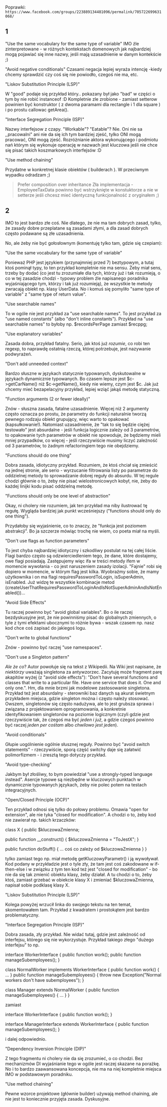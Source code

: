Poprawki:
`https://www.facebook.com/groups/223889134481096/permalink/705722699631068/`

## 1

"Use the same vocabulary for the same type of variable"
IMO źle zinterpretowane - w różnych kontekstach domenowych jak najbardziej mogą pojawiać się inne nazwy, jeśli mają uzasadnienie w danym kontekście ;)

"Avoid negative conditionals"
Czasami negacja lepiej wyraża intencję -kiedy chcemy sprawdzić czy coś się nie powiodło, czegoś nie ma, etc.

"Liskov Substitution Principle (LSP)"

W "good" podaje się przykład który.. pokazany był jako "bad" w części o tym by nie robić instanceof :D Kompletnie zle zrobione - zamiast setterow powinien być konstruktor ( z dwoma paramami dla rectangle i 1 dla square ) i po prostu callowac getArea().

"Interface Segregation Principle (ISP)"

Nazwy interfejsow z czapy. "Workable"? "Eatable"? Nie. Oni nie sa ,,pracowalni" ani nie da się ich tym bardziej zjeść, tylko ONI mogą pracować, ONI mogą zjeść. Rozróżnianie aktora wykonującego i podmiotu nań którym się wykonuje operację w nazwach jest kluczowa jeśli nie chce się pisać takich koszmarkowych interfejsów :D

"Use method chaining"

Przydatne w konkretnej klasie obiektów ( builderach ). W przeciwnym wypadku odradzam ;)

> Prefer composition over inheritance
Zła implementacja - EmployeeTaxData powinno być wstrzyknięte w konstuktorze a nie w setterze jeśli chcesz mieć identyczną funkcjonalność z oryginałem ;)

## 2

IMO to jest bardzo złe coś. Nie dlatego, że nie ma tam dobrych zasad, tylko, że zasady dobre przeplatane są zasadami złymi, a dla zasad dobrych często podawane są złe uzasadnienia. 

No, ale żeby nie być gołosłownym (komentuję tylko tam, gdzie się czepiam): 

"Use the same vocabulary for the same type of variable"

Ponieważ PHP jest językiem (przynajmniej przed 7) beztypowym, a tutaj ktoś pominął typy, to ten przykład kompletnie nie ma sensu. Żeby miał sens, trzeby by dodać (co jest tu zrozumiałe dla tych, którzy już i tak rozumieją, o co w tej zasadzie chodzi - typowy problem źle napisanego poradnika wyjaśniającego tym, którzy i tak już rozumieją), że wszystkie te metody zwracają obiekt np. klasy UserData. No i komuś się pomyliło "same type of variable" z "same type of return value". 

"Use searchable names"

To w ogóle nie jest przykład za "use searchable names". To jest przykład za "use named constants" (albo "don't inline constants"). Przykład na "use searchable names" to byłoby np. $recordsPerPage zamiast $recppg;

"Use explanatory variables"

Zasada dobra, przykład fatalny. Serio, jak ktoś już _rozumie_, co robi ten regexp, to naprawdę ostatnią rzeczą, której potrzebuje, jest nazywanie podwyrażeń. 

"Don't add unneeded context"

Bardzo słuszne w językach statycznie typowanych, dyskutowalne w językach dynamicznie typowanych. Bo czasem lepsze jest $c->getCarName() niż $c->getName(), kiedy nie wiemy, czym jest $c. Jak już chcemy mieć bezapelacyjny przykład, lepiej wziąć jakąś metodę statyczną.

"Function arguments (2 or fewer ideally)"

Znów - słuszna zasada, fatalne uzasadnienie. Więcej niż 2 argumenty często oznacza po prostu, że parametry do funkcji naturalnie tworzą pewnego rodzaju obiekt grupujący, więc warto to opakować (kapsułkowanie!). Natomiast uzasadnienie, że "tak to się będzie ciężej testowało" jest absurdalne - jeśli funkcja logicznie zależy od 3 parametrów, to opakowanie tych parametrów w obiekt nie spowoduje, że będziemy mieli mniej przypadków, co więcej - jeśli rzeczywiście musimy liczyć zależność od 3 parametrów, to żadnym refactoringiem tego nie obejdziemy. 

"Functions should do one thing" 

Dobra zasada, idiotyczny przykład. Rozumiem, że ktoś chciał się zmieścić na jednej stronie, ale serio - wyrzucanie filtrowania listy po parametrze do oddzielnej metody to sprowadzanie dobrej reguły do absurdu. W tej regule chodzi głównie o to, żeby nie pisać wielostronicowych kobył, nie, żeby do każdej linijki kodu pisać oddzielną metodę.

"Functions should only be one level of abstraction"

Okay, ni cholery nie rozumiem, jak ten przykład ma niby ilustrować tę regułę. Wygląda bardziej jak punkt wcześniejszy ("functions should only do one thing"). 

Przydałoby się wyjaśnienie, co to znaczy, że "funkcja jest poziomem abstrakcji". Bo ja szczerze mówiąc trochę nie wiem, co poeta miał na myśli. 

"Don't use flags as function parameters"

To jest chyba najbardziej idiotyczny i szkodliwy postulat na tej całej liście. Flagi bardzo często są odzwierciedleniem tego, że dane, które dostajemy, owe flagi posiadają. Zastępujemy więc ifa w treści metody ifem w momencie wywołania - co jest naruszeniem zasady izolacji. "Fajnie" robi się dopiero w momencie, w którym flag jest kilka. Wyobraźmy sobie, że mamy użytkownika i on ma flagi requiresPasswordToLogin, isSuperAdmin, isEnabled. Już widzę te wszystkie kombinacje metod (createUserThatRequiresPasswordToLoginAndIsNotSuperAdminAndIsNotEnabled())...

"Avoid Side Effects"

Tu raczej powinno być "avoid global variables". Bo o ile raczej bezdyskusyjne jest, że nie powinniśmy pisać do globalnych zmiennych, o tyle z tymi efektami ubocznymi to różnie bywa - wszak czasem np. nasz kod chce coś zapisać do jakiegoś logu. 

"Don't write to global functions"

Znów - powinno być raczej "use namespaces".

"Don't use a Singleton pattern"

_Ale że co_? Autor powołuje się na tekst z Wikipedii. Na Wiki jest napisane, że _niektórzy_ uważają singletona za antywzorzec. Zacytuję może fragment parę akapitów wyżej (z "avoid side effects"): "Don't have several functions and classes that write to a particular file. Have one service that does it. One and only one.". Hm, dla mnie brzmi jak modelowe zastosowanie singletona. Przykład też jest absurdalny - sterowniki baz danych są akurat świetnym przykładem miejsca, gdzie singleton można i często należy stosować. Owszem, singletonów się często nadużywa, ale to jest grubsza sprawa i związana z projektowaniem oprogramowania, a konkretnie identyfikowaniem singletonów na poziomie logicznym (czyli gdzie jest rzeczywiście tak, że czegoś ma być _jeden i już_, a gdzie czegoś powinno być raczej _jeden per cośtam_ albo _chwilowo jest jeden_).

"Avoid conditionals"

Głupie uogólnienie ogólnie słusznej reguły. Powinno być "avoid switch statements" - rzeczywiście, sporą część switchy daje się załatwić polimorfizmem - i zresztą tego dotyczy przykład.

"Avoid type-checking"

Jakbym był złośliwy, to bym powiedział "use a strongly-typed language instead". Asercje typowe są niezbędne w kluczowych punktach w dynamicznie typowanych językach, żeby nie polec potem na testach integracyjnych.

"Open/Closed Principle (OCP)"

Ten przykład odnosi się tylko do połowy problemu. Omawia "open for extension", ale nie tyka "closed for modification". A chodzi o to, żeby kod nie zawierał np. takich krzaczków: 

class X { 
public $kluczowaZmienna;

public function __construct() {
$kluczowaZmienna = "ToJestX";
}

public function doStuff() {
... coś co zależy od $kluczowaZmienna
}
}

tylko zamiast tego np. miał metodę getKluczowyParametr() i ją wywoływał. Kod podany w przykładzie jest o tyle zły, że tam jest coś zakodowane w if-then-else i w związku z tym ten kod też jest "closed for modification" - bo nie da się tak zmienić obiektu klasy, żeby działał. A tu chodzi o to, żeby ktoś, zamiast grzebać w obiekcie klasy X i zmieniać $kluczowaZmienna, napisał sobie podklasę klasy X.

"Liskov Substitution Principle (LSP)"

Kolega powyżej wrzucił linka do swojego tekstu na ten temat, skomentowałem tam. Przykład z kwadratem i prostokątem jest bardzo problematyczny.

"Interface Segregation Principle (ISP)"

Dobra zasada, zły przykład. Nie widać tutaj, gdzie jest zależność od interfejsu, którego się nie wykorzystuje. Przykład takiego złego "dużego interfejsu" to np.

interface WorkerInterface {
public function work();
public function manageSubemployees();
}

class NormalWorker implements WorkerInterface {
public function work() { ... } 
public function manageSubemployees() { throw new Exception("Normal workers don't have subemployees");
}

class Manager extends NormalWorker { 
public function manageSubemployees() { ... }
}

zamiast

interface WorkerInterface {
public function work();
}

interface ManagerInterface extends WorkerInterface {
public function manageSubemployees();
}

i dalej odpowiednio.

"Dependency Inversion Principle (DIP)"

Z tego fragmentu ni cholery nie da się zrozumieć, o co chodzi. Bez mechanizmów DI wyjaśnianie tego w ogóle jest raczej skazane na porażkę. No i to bardzo zaawansowana koncepcja, nie ma na niej kompletnie miejsca IMO w podstawowym poradniku.

"Use method chaining"

Pewne wzorce projektowe (głównie builder) używają method chaining, ale nie jest to koniecznie przyjęta zasada. Dyskusyjne.
